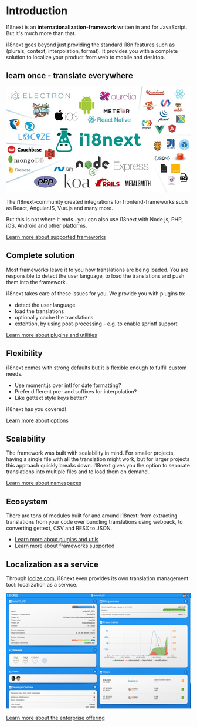 # Introduction

I18next is an **internationalization-framework** written in and for JavaScript. But it's much more than that.

i18next goes beyond just providing the standard i18n features such as \(plurals, context, interpolation, format\). It provides you with a complete solution to localize your product from web to mobile and desktop.

## learn once - translate everywhere

![](../.gitbook/assets/ecosys.jpg)

The i18next-community created integrations for frontend-frameworks such as React, AngularJS, Vue.js and many more.

But this is not where it ends...you can also use i18next with Node.js, PHP, iOS, Android and other platforms.

[Learn more about supported frameworks](supported-frameworks.md)

## Complete solution

Most frameworks leave it to you how translations are being loaded. You are responsible to detect the user language, to load the translations and push them into the framework.

i18next takes care of these issues for you. We provide you with plugins to:

* detect the user language
* load the translations
* optionally cache the translations
* extention, by using post-processing - e.g. to enable sprintf support

[Learn more about plugins and utilities](plugins-and-utils.md)

## Flexibility

i18next comes with strong defaults but it is flexible enough to fulfill custom needs.

* Use moment.js over intl for date formatting? 
* Prefer different pre- and suffixes for interpolation?
* Like gettext style keys better?

i18next has you covered!

[Learn more about options](configuration-options.md)

## Scalability

The framework was built with scalability in mind. For smaller projects, having a single file with all the translation might work, but for larger projects this approach quickly breaks down. i18next gives you the option to separate translations into multiple files and to load them on demand.

[Learn more about namespaces](../principles/namespaces.md)

## Ecosystem

There are tons of modules built for and around i18next: from extracting translations from your code over bundling translations using webpack, to converting gettext, CSV and RESX to JSON.

* [Learn more about plugins and utils](plugins-and-utils.md)
* [Learn more about frameworks supported](supported-frameworks.md)

## Localization as a service

Through [locize.com](http://locize.com/?utm_source=i18next_com&utm_medium=gitbook), i18next even provides its own translation management tool: localization as a service.

![](../.gitbook/assets/general-locize-screen.png)

[Learn more about the enterprise offering](for-enterprises.md)

